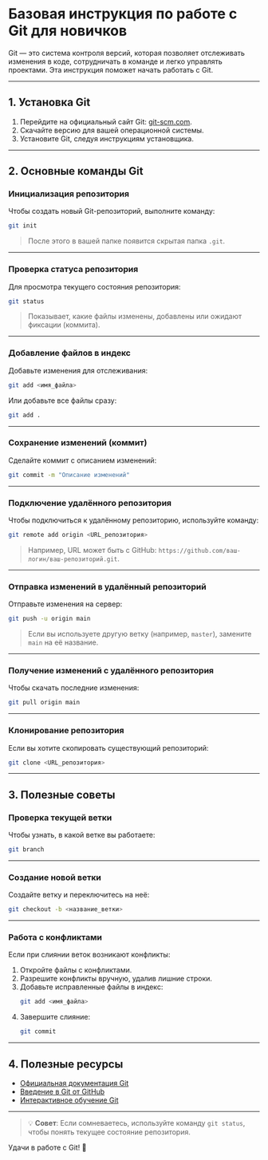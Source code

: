 # Базовая инструкция по работе с Git для новичков

Git — это система контроля версий, которая позволяет отслеживать изменения в коде, сотрудничать в команде и легко управлять проектами. Эта инструкция поможет начать работать с Git.

---

## 1. Установка Git

1. Перейдите на официальный сайт Git: [git-scm.com](https://git-scm.com/).
2. Скачайте версию для вашей операционной системы.
3. Установите Git, следуя инструкциям установщика.

---

## 2. Основные команды Git

### Инициализация репозитория
Чтобы создать новый Git-репозиторий, выполните команду:
```bash
git init
```
> После этого в вашей папке появится скрытая папка `.git`.

---

### Проверка статуса репозитория
Для просмотра текущего состояния репозитория:
```bash
git status
```
> Показывает, какие файлы изменены, добавлены или ожидают фиксации (коммита).

---

### Добавление файлов в индекс
Добавьте изменения для отслеживания:
```bash
git add <имя_файла>
```
Или добавьте все файлы сразу:
```bash
git add .
```

---

### Сохранение изменений (коммит)
Сделайте коммит с описанием изменений:
```bash
git commit -m "Описание изменений"
```

---

### Подключение удалённого репозитория
Чтобы подключиться к удалённому репозиторию, используйте команду:
```bash
git remote add origin <URL_репозитория>
```
> Например, URL может быть с GitHub: `https://github.com/ваш-логин/ваш-репозиторий.git`.

---

### Отправка изменений в удалённый репозиторий
Отправьте изменения на сервер:
```bash
git push -u origin main
```
> Если вы используете другую ветку (например, `master`), замените `main` на её название.

---

### Получение изменений с удалённого репозитория
Чтобы скачать последние изменения:
```bash
git pull origin main
```

---

### Клонирование репозитория
Если вы хотите скопировать существующий репозиторий:
```bash
git clone <URL_репозитория>
```

---
## 3. Полезные советы

### Проверка текущей ветки
Чтобы узнать, в какой ветке вы работаете:
```bash
git branch
```

---

### Создание новой ветки
Создайте ветку и переключитесь на неё:
```bash
git checkout -b <название_ветки>
```

---

### Работа с конфликтами
Если при слиянии веток возникают конфликты:
1. Откройте файлы с конфликтами.
2. Разрешите конфликты вручную, удалив лишние строки.
3. Добавьте исправленные файлы в индекс:
   ```bash
   git add <имя_файла>
   ```
4. Завершите слияние:
   ```bash
   git commit
   ```

---
## 4. Полезные ресурсы

- [Официальная документация Git](https://git-scm.com/doc)
- [Введение в Git от GitHub](https://docs.github.com/en/get-started)
- [Интерактивное обучение Git](https://learngitbranching.js.org/)

---
> 💡 **Совет**: Если сомневаетесь, используйте команду `git status`, чтобы понять текущее состояние репозитория.

Удачи в работе с Git! 🚀

